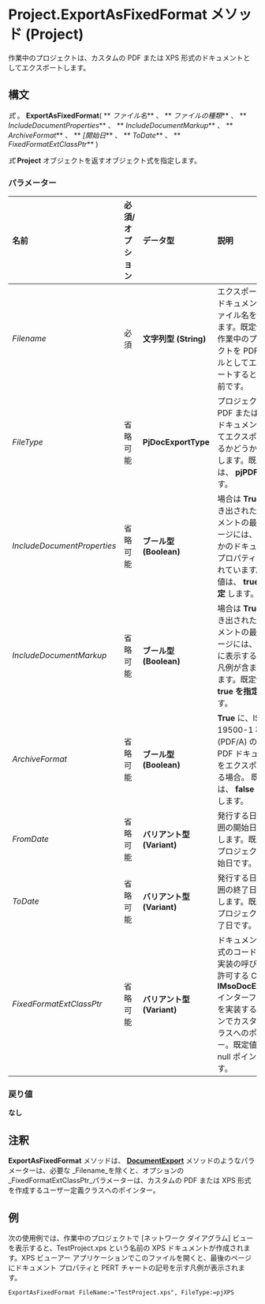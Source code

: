 
# Project.ExportAsFixedFormat メソッド (Project)

作業中のプロジェクトは、カスタムの PDF または XPS 形式のドキュメントとしてエクスポートします。


## 構文

 _式_ 。 **ExportAsFixedFormat**( ** _ファイル名_** 、 ** _ファイルの種類_** 、 ** _IncludeDocumentProperties_** 、 ** _IncludeDocumentMarkup_** 、 ** _ArchiveFormat_** 、 ** _[開始日_** 、 ** _ToDate_** 、 ** _FixedFormatExtClassPtr_** )

 _式_ **Project** オブジェクトを返すオブジェクト式を指定します。


### パラメーター



|**名前**|**必須/オプション**|**データ型**|**説明**|
|:-----|:-----|:-----|:-----|
| _Filename_|必須|**文字列型 (String)**|エクスポートするドキュメントのファイル名を指定します。既定値は、作業中のプロジェクトを PDF ファイルとしてエクスポートするときの名前です。|
| _FileType_|省略可能|**PjDocExportType**|プロジェクトを PDF または XPS ドキュメントとしてエクスポートするかどうかを指定します。既定値は、  **pjPDF** (0) です。|
| _IncludeDocumentProperties_|省略可能|**ブール型 (Boolean)**|場合は **True** 、書き出されたドキュメントの最後のページには、いくつかのドキュメント プロパティが含まれています。既定値は、 **true を指定** します。|
| _IncludeDocumentMarkup_|省略可能|**ブール型 (Boolean)**|場合は **True** 、書き出されたドキュメントの最後のページには、ビューに表示する記号の凡例が含まれています。既定値は、 **true を指定**します。|
| _ArchiveFormat_|省略可能|**ブール型 (Boolean)**|**True** に、ISO 19500-1 準拠 (PDF/A) の形式で PDF ドキュメントをエクスポートする場合。 既定値は、 **false を指定** します。|
| _FromDate_|省略可能|**バリアント型 (Variant)**|発行する日付の範囲の開始日を指定します。既定値はプロジェクトの開始日です。|
| _ToDate_|省略可能|**バリアント型 (Variant)**|発行する日付の範囲の終了日を指定します。既定値はプロジェクトの終了日です。|
| _FixedFormatExtClassPtr_|省略可能|**バリアント型 (Variant)**|ドキュメントの形式のコードの代替実装の呼び出しを許可する COM の **IMsoDocExporter** インターフェイスを実装するアドインでカスタムのクラスへのポインター。既定値は、null ポインターです。|

### 戻り値

 **なし**


## 注釈

 **ExportAsFixedFormat** メソッドは、 **[DocumentExport](891bf868-1256-2688-cdb2-2bccfbf2afc2.md)** メソッドのようなパラメーターは、必要な _Filename_を除くと、オプションの _FixedFormatExtClassPtr_パラメーターは、カスタムの PDF または XPS 形式を作成するユーザー定義クラスへのポインター。


## 例

次の使用例では、作業中のプロジェクトで [ネットワーク ダイアグラム] ビューを表示すると、TestProject.xps という名前の XPS ドキュメントが作成されます。XPS ビューアー アプリケーションでこのファイルを開くと、最後のページにドキュメント プロパティと PERT チャートの記号を示す凡例が表示されます。


```
ExportAsFixedFormat FileName:="TestProject.xps", FileType:=pjXPS
```

